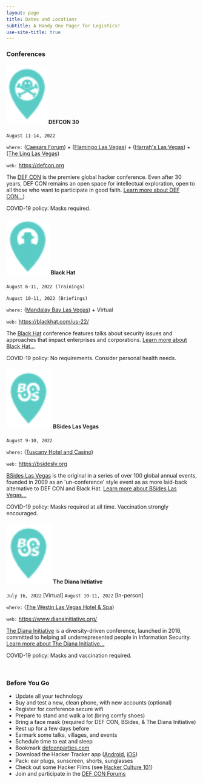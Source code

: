 ```yaml
---
layout: page
title: Dates and Locations
subtitle: A Handy One Pager for Logistics!
use-site-title: true
---
```


### Conferences

#### ![pins](/img/mapicons/defconpin.png) DEFCON 30
`August 11-14, 2022`

`where:` ([Caesars Forum](https://goo.gl/maps/VddzBzUzmNHp9UhUA))
       + ([Flamingo Las Vegas](https://g.page/flamingovegas?share))
       + ([Harrah's Las Vegas](https://g.page/harrahsvegas?share))
       + ([The Linq Las Vegas](https://goo.gl/maps/sVMeGn5sTKaDiJnz7))

`web:` https://defcon.org

The [DEF CON](https://defcon.org) is the premiere global hacker conference. Even after 30 years, DEF CON remains an open space for intellectual exploration, open to all those who want to participate in good faith. [Learn more about DEF CON...](https://lostpolicymaker.org/defcon/))

COVID-19 policy: Masks required.

#### ![pins](/img/mapicons/blackhatpin.png) Black Hat
`August 6-11, 2022 (Trainings)`

`August 10-11, 2022 (Briefings)`

`where:` ([Mandalay Bay Las Vegas](https://g.page/mandalaybayresort?share)) + Virtual

`web:` https://blackhat.com/us-22/

The [Black Hat](https://blackhat.com) conference features talks about security issues and approaches that impact enterprises and corporations. [Learn more about Black Hat...](https://lostpolicymaker.org/blackhat/)

COVID-19 policy: No requirements. Consider personal health needs.

#### ![pins](/img/mapicons/bsidespin.png) BSides Las Vegas
`August 9-10, 2022`

`where:`  ([Tuscany Hotel and Casino](https://g.page/tuscanylv?share))

`web:` https://bsideslv.org

[BSides Las Vegas](https://bsideslv.org) is the original in a series of over 100 global annual events, founded in 2009 as an 'un-conference' style event as as more laid-back alternative to DEF CON and Black Hat. [Learn more about BSides Las Vegas...](https://lostpolicymaker.org/bsideslv/)

COVID-19 policy: Masks required at all time. Vaccination strongly encouraged.

#### ![pins](/img/mapicons/bsidespin.png) The Diana Initiative
`July 16, 2022` [Virtual]
`August 10-11, 2022` [In-person]

`where:`  ([The Westin Las Vegas Hotel & Spa](https://goo.gl/maps/RhoPmD6bm5znQUbW7))

`web:` https://www.dianainitiative.org/

[The Diana Initiative](https://www.dianainitiative.org/) is a diversity-driven conference, launched in 2016, committed to helping all underrepresented people in Information Security. [Learn more about The Diana Initiative...](https://www.dianainitiative.org/)

COVID-19 policy: Masks and vaccination required.

<br>

### Before You Go
* Update all your technology
* Buy and test a new, clean phone, with new accounts (optional)
* Register for conference secure wifi
* Prepare to stand and walk a lot (bring comfy shoes)
* Bring a face mask (required for DEF CON, BSides, & The Diana Initiative)
* Rest up for a few days before
* Earmark some talks, villages, and events
* Schedule time to eat and sleep
* Bookmark [defconparties.com](https://www.defconparties.com)
* Download the Hacker Tracker app ([Android](https://play.google.com/store/apps/details?id=com.shortstack.hackertracker&hl=en_US), [iOS](https://apps.apple.com/us/app/hackertracker/id1021141595))
* Pack: ear plugs, sunscreen, shorts, sunglasses
* Check out some Hacker Films (see [Hacker Culture 101](hackerculture101))
* Join and participate in the [DEF CON Forums](https://forums.defcon.org)
